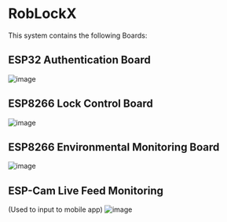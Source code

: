 # RobLockX
This system contains the following Boards:
## ESP32 Authentication Board
![image](https://github.com/user-attachments/assets/1e5f1728-c88c-4a7f-a12d-84f7aee26bbf)

## ESP8266 Lock Control Board
![image](https://github.com/user-attachments/assets/a5c669b4-f91b-42ed-9698-1540a10e1e16)

## ESP8266 Environmental Monitoring Board
![image](https://github.com/user-attachments/assets/f64040ff-88d7-4861-b231-0a132de10803)

## ESP-Cam Live Feed Monitoring
(Used to input to mobile app)
![image](https://github.com/user-attachments/assets/a3e3933b-db7d-4a8e-ba93-270328cd4923)
